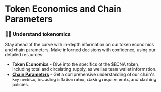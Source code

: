 # Token Economics and Chain Parameters
### 🕵️‍♂️ Understand tokenomics
Stay ahead of the curve with in-depth information on our token economics and chain parameters. Make informed decisions with confidence, using our detailed resources:

- [**Token Economics**](token-economics) - Dive into the specifics of the $BCNA token, including total and circulating supply, as well as team wallet information.
- [**Chain Parameters**](chain-parameters) - Get a comprehensive understanding of our chain's key metrics, including inflation rates, staking requirements, and slashing policies.